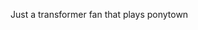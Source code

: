 Just a transformer fan that plays ponytown
<!---
xena-milktea/xena-milktea is a ✨ special ✨ repository because its `README.md` (this file) appears on your GitHub profile.
You can click the Preview link to take a look at your changes.
--->
